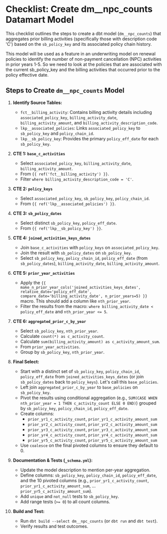 # Checklist: Create dm__npc_counts Datamart Model

This checklist outlines the steps to create a dbt model (`dm__npc_counts`) that aggregates prior billing activities (specifically those with description code 'C') based on the `sb_policy_key` and its associated policy chain history.

This model will be used as a feature in an underwriting model on renewal policies to identify the number of non-payment cancellation (NPC) activities in prior years 1-5. So we need to look at the policies that are associated with the current sb_policy_key and the billing activities that occurred prior to the policy effective date.

## Steps to Create `dm__npc_counts` Model

1.  **Identify Source Tables:**
    *   `fct__billing_activity`: Contains billing activity details including `associated_policy_key`, `billing_activity_date`, `billing_activity_amount`, and `billing_activity_description_code`.
    *   `lkp__associated_policies`: Links `associated_policy_key` to `sb_policy_key` and `policy_chain_id`.
    *   `lkp__sb_policy_key`: Provides the primary `policy_eff_date` for each `sb_policy_key`.

2.  **CTE 1: `base_c_activities`**
    *   Select `associated_policy_key`, `billing_activity_date`, `billing_activity_amount`.
    *   From `{{ ref('fct__billing_activity') }}`.
    *   Filter `where billing_activity_description_code = 'C'`.

3.  **CTE 2: `policy_keys`**
    *   Select `associated_policy_key`, `sb_policy_key`, `policy_chain_id`.
    *   From `{{ ref('lkp__associated_policies') }}`.

4.  **CTE 3: `sb_policy_dates`**
    *   Select distinct `sb_policy_key`, `policy_eff_date`.
    *   From `{{ ref('lkp__sb_policy_key') }}`.

5.  **CTE 4: `joined_activities_keys_dates`**
    *   Join `base_c_activities` with `policy_keys` on `associated_policy_key`.
    *   Join the result with `sb_policy_dates` on `sb_policy_key`.
    *   Select `sb_policy_key`, `policy_chain_id`, `policy_eff_date` (from `sb_policy_dates`), `billing_activity_date`, `billing_activity_amount`.

6.  **CTE 5: `prior_year_activities`**
    *   Apply the `{{ make_n_prior_year_cols('joined_activities_keys_dates', relative_date='policy_eff_date', compare_date='billing_activity_date', n_prior_years=5) }}` macro. This should add a column like `nth_prior_year`.
    *   Filter the results from the macro: `where billing_activity_date < policy_eff_date` and `nth_prior_year <= 5`.

7.  **CTE 6: `aggregated_prior_c_by_year`**
    *   Select `sb_policy_key`, `nth_prior_year`.
    *   Calculate `count(*) as c_activity_count`.
    *   Calculate `sum(billing_activity_amount) as c_activity_amount_sum`.
    *   From `prior_year_activities`.
    *   Group by `sb_policy_key`, `nth_prior_year`.

8.  **Final Select:**
    *   Start with a distinct set of `sb_policy_key`, `policy_chain_id`, `policy_eff_date` from `joined_activities_keys_dates` (or join `sb_policy_dates` back to `policy_keys`). Let's call this `base_policies`.
    *   Left join `aggregated_prior_c_by_year` to `base_policies` on `sb_policy_key`.
    *   Pivot the results using conditional aggregation (e.g., `SUM(CASE WHEN nth_prior_year = 1 THEN c_activity_count ELSE 0 END)`) grouped by `sb_policy_key`, `policy_chain_id`, `policy_eff_date`.
    *   Create columns:
        *   `prior_yr1_c_activity_count`, `prior_yr1_c_activity_amount_sum`
        *   `prior_yr2_c_activity_count`, `prior_yr2_c_activity_amount_sum`
        *   `prior_yr3_c_activity_count`, `prior_yr3_c_activity_amount_sum`
        *   `prior_yr4_c_activity_count`, `prior_yr4_c_activity_amount_sum`
        *   `prior_yr5_c_activity_count`, `prior_yr5_c_activity_amount_sum`
    *   Use `coalesce` on the final pivoted columns to ensure they default to 0.

9.  **Documentation & Tests (`_schema.yml`):**
    *   Update the model description to mention per-year aggregation.
    *   Define columns: `sb_policy_key`, `policy_chain_id`, `policy_eff_date`, and the 10 pivoted columns (e.g., `prior_yr1_c_activity_count`, `prior_yr1_c_activity_amount_sum`, ... `prior_yr5_c_activity_amount_sum`).
    *   Add `unique` and `not_null` tests to `sb_policy_key`.
    *   Add range tests (`>= 0`) to all count columns.

10. **Build and Test:**
    *   Run `dbt build --select dm__npc_counts` (or `dbt run` and `dbt test`).
    *   Verify results and test outcomes.